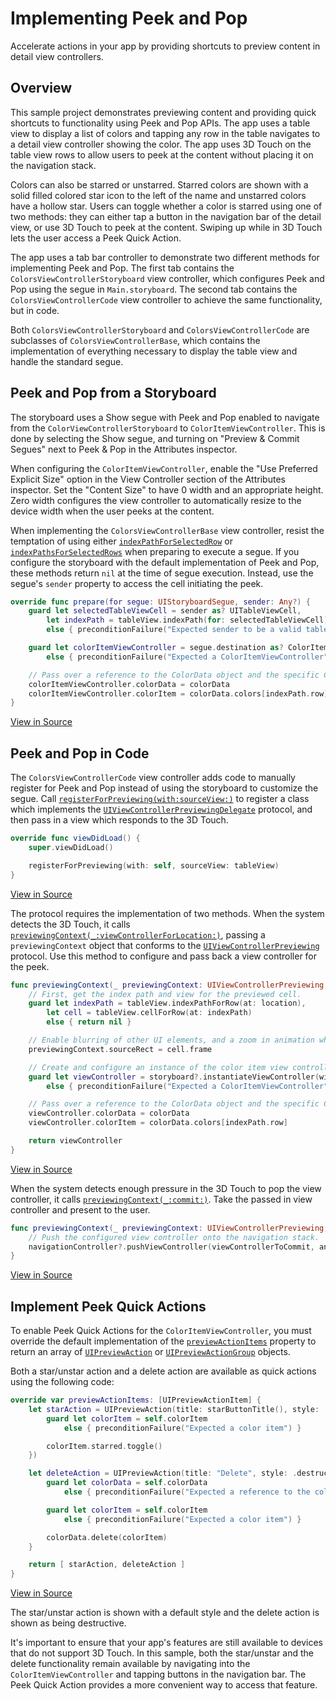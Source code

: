 # Implementing Peek and Pop

Accelerate actions in your app by providing shortcuts to preview content in detail view controllers.  

## Overview

This sample project demonstrates previewing content and providing quick shortcuts to functionality using Peek and Pop APIs. The app uses a table view to display a list of colors and tapping any row in the table navigates to a detail view controller showing the color. The app uses 3D Touch on the table view rows to allow users to peek at the content without placing it on the navigation stack.

Colors can also be starred or unstarred. Starred colors are shown with a solid filled colored star icon to the left of the name and unstarred colors have a hollow star. Users can toggle whether a color is starred using one of two methods: they can either tap a button in the navigation bar of the detail view, or use 3D Touch to peek at the content. Swiping up while in 3D Touch lets the user access a Peek Quick Action.

The app uses a tab bar controller to demonstrate two different methods for implementing Peek and Pop. The first tab contains the `ColorsViewControllerStoryboard` view controller, which configures Peek and Pop using the segue in `Main.storyboard`. The second tab contains the `ColorsViewControllerCode` view controller to achieve the same functionality, but in code.

Both `ColorsViewControllerStoryboard` and `ColorsViewControllerCode` are subclasses of `ColorsViewControllerBase`, which contains the implementation of everything necessary to display the table view and handle the standard segue.

## Peek and Pop from a Storyboard

The storyboard uses a Show segue with Peek and Pop enabled to navigate from the `ColorViewControllerStoryboard` to `ColorItemViewController`. This is done by selecting the Show segue, and turning on "Preview & Commit Segues" next to Peek & Pop in the Attributes inspector.

When configuring the `ColorItemViewController`, enable the "Use Preferred Explicit Size" option in the View Controller section of the Attributes inspector. Set the "Content Size" to have 0 width and an appropriate height. Zero width configures the view controller to automatically resize to the device width when the user peeks at the content.

When implementing the `ColorsViewControllerBase` view controller, resist the temptation of using either [`indexPathForSelectedRow`](https://developer.apple.com/documentation/uikit/uitableview/1615000-indexpathforselectedrow) or [`indexPathsForSelectedRows`](https://developer.apple.com/documentation/uikit/uitableview/1614864-indexpathsforselectedrows) when preparing to execute a segue. If you configure the storyboard with the default implementation of Peek and Pop, these methods return `nil` at the time of segue execution. Instead, use the segue's `sender` property to access the cell initiating the peek.

``` swift
override func prepare(for segue: UIStoryboardSegue, sender: Any?) {
    guard let selectedTableViewCell = sender as? UITableViewCell,
        let indexPath = tableView.indexPath(for: selectedTableViewCell)
        else { preconditionFailure("Expected sender to be a valid table view cell") }

    guard let colorItemViewController = segue.destination as? ColorItemViewController
        else { preconditionFailure("Expected a ColorItemViewController") }

    // Pass over a reference to the ColorData object and the specific ColorItem being viewed.
    colorItemViewController.colorData = colorData
    colorItemViewController.colorItem = colorData.colors[indexPath.row]
}
```
[View in Source](x-source-tag://PrepareForSegue)

## Peek and Pop in Code

The `ColorsViewControllerCode` view controller adds code to manually register for Peek and Pop instead of using the storyboard to customize the segue. Call [`registerForPreviewing(with:sourceView:)`](https://developer.apple.com/documentation/uikit/uiviewcontroller/1621463-registerforpreviewing) to register a class which implements the [`UIViewControllerPreviewingDelegate`](https://developer.apple.com/documentation/uikit/uiviewcontrollerpreviewingdelegate) protocol, and then pass in a view which responds to the 3D Touch.

``` swift
override func viewDidLoad() {
    super.viewDidLoad()

    registerForPreviewing(with: self, sourceView: tableView)
}
```
[View in Source](x-source-tag://RegisterForPreviewing)

The protocol requires the implementation of two methods. When the system detects the 3D Touch, it calls [`previewingContext(_:viewControllerForLocation:)`](https://developer.apple.com/documentation/uikit/uiviewcontrollerpreviewingdelegate/1621464-previewingcontext), passing a `previewingContext` object that conforms to the [`UIViewControllerPreviewing`](https://developer.apple.com/documentation/uikit/uiviewcontrollerpreviewing) protocol. Use this method to configure and pass back a view controller for the peek.

``` swift
func previewingContext(_ previewingContext: UIViewControllerPreviewing, viewControllerForLocation location: CGPoint) -> UIViewController? {
    // First, get the index path and view for the previewed cell.
    guard let indexPath = tableView.indexPathForRow(at: location),
        let cell = tableView.cellForRow(at: indexPath)
        else { return nil }

    // Enable blurring of other UI elements, and a zoom in animation while peeking.
    previewingContext.sourceRect = cell.frame

    // Create and configure an instance of the color item view controller to show for the peek.
    guard let viewController = storyboard?.instantiateViewController(withIdentifier: "ColorItemViewController") as? ColorItemViewController
        else { preconditionFailure("Expected a ColorItemViewController") }

    // Pass over a reference to the ColorData object and the specific ColorItem being viewed.
    viewController.colorData = colorData
    viewController.colorItem = colorData.colors[indexPath.row]

    return viewController
}
```
[View in Source](x-source-tag://ViewControllerForLocation)

When the system detects enough pressure in the 3D Touch to pop the view controller, it calls [`previewingContext(_:commit:)`](https://developer.apple.com/documentation/uikit/uiviewcontrollerpreviewingdelegate/1621366-previewingcontext). Take the passed in view controller and present to the user.  

``` swift
func previewingContext(_ previewingContext: UIViewControllerPreviewing, commit viewControllerToCommit: UIViewController) {
    // Push the configured view controller onto the navigation stack.
    navigationController?.pushViewController(viewControllerToCommit, animated: true)
}
```
[View in Source](x-source-tag://ViewControllerToCommit)

## Implement Peek Quick Actions

To enable Peek Quick Actions for the `ColorItemViewController`, you must override the default implementation of the [`previewActionItems`](https://developer.apple.com/documentation/uikit/uiviewcontroller/1621408-previewactionitems) property to return an array of [`UIPreviewAction`](https://developer.apple.com/documentation/uikit/uipreviewaction) or [`UIPreviewActionGroup`](https://developer.apple.com/documentation/uikit/uipreviewactiongroup) objects.

Both a star/unstar action and a delete action are available as quick actions using the following code:  

``` swift
override var previewActionItems: [UIPreviewActionItem] {
    let starAction = UIPreviewAction(title: starButtonTitle(), style: .default, handler: { [unowned self] (_, _) in
        guard let colorItem = self.colorItem
            else { preconditionFailure("Expected a color item") }

        colorItem.starred.toggle()
    })

    let deleteAction = UIPreviewAction(title: "Delete", style: .destructive) { [unowned self] (_, _) in
        guard let colorData = self.colorData
            else { preconditionFailure("Expected a reference to the color data container") }

        guard let colorItem = self.colorItem
            else { preconditionFailure("Expected a color item") }

        colorData.delete(colorItem)
    }

    return [ starAction, deleteAction ]
}
```
[View in Source](x-source-tag://PreviewActionItems)

The star/unstar action is shown with a default style and the delete action is shown as being destructive.

It's important to ensure that your app's features are still available to devices that do not support 3D Touch. In this sample, both the star/unstar and the delete functionality remain available by navigating into the `ColorItemViewController` and tapping buttons in the navigation bar. The Peek Quick Action provides a more convenient way to access that feature.  

